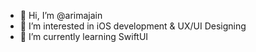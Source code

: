 - 👋 Hi, I’m @arimajain
- 👀 I’m interested in iOS development & UX/UI Designing
- 🌱 I’m currently learning SwiftUI


<!---
arimajain/arimajain is a ✨ special ✨ repository because its `README.md` (this file) appears on your GitHub profile.
You can click the Preview link to take a look at your changes.
--->
